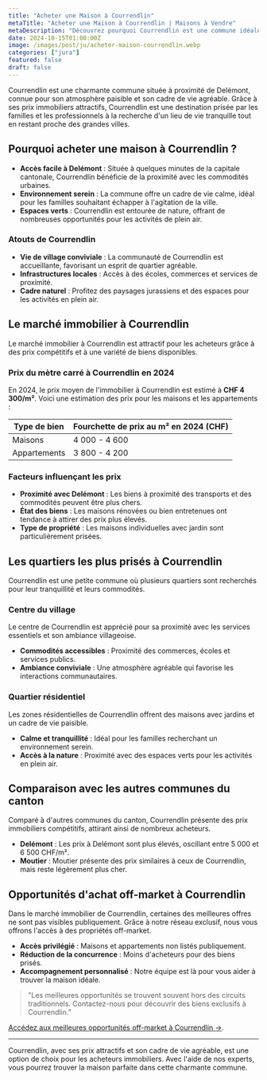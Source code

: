 ```yaml
---
title: "Acheter une Maison à Courrendlin"
metaTitle: "Acheter une Maison à Courrendlin | Maisons à Vendre"
metaDescription: "Découvrez pourquoi Courrendlin est une commune idéale pour acheter une maison. Explorez le marché immobilier local, les quartiers prisés et nos conseils pour réussir votre achat dans le canton du Jura."
date: 2024-10-15T01:00:00Z
image: /images/post/ju/acheter-maison-courrendlin.webp
categories: ["jura"]
featured: false
draft: false
---
```


Courrendlin est une charmante commune située à proximité de Delémont, connue pour son atmosphère paisible et son cadre de vie agréable. Grâce à ses prix immobiliers attractifs, Courrendlin est une destination prisée par les familles et les professionnels à la recherche d'un lieu de vie tranquille tout en restant proche des grandes villes.

## Pourquoi acheter une maison à Courrendlin ?

- **Accès facile à Delémont** : Située à quelques minutes de la capitale cantonale, Courrendlin bénéficie de la proximité avec les commodités urbaines.
- **Environnement serein** : La commune offre un cadre de vie calme, idéal pour les familles souhaitant échapper à l'agitation de la ville.
- **Espaces verts** : Courrendlin est entourée de nature, offrant de nombreuses opportunités pour les activités de plein air.

### Atouts de Courrendlin
- **Vie de village conviviale** : La communauté de Courrendlin est accueillante, favorisant un esprit de quartier agréable.
- **Infrastructures locales** : Accès à des écoles, commerces et services de proximité.
- **Cadre naturel** : Profitez des paysages jurassiens et des espaces pour les activités en plein air.

## Le marché immobilier à Courrendlin

Le marché immobilier à Courrendlin est attractif pour les acheteurs grâce à des prix compétitifs et à une variété de biens disponibles.

### Prix du mètre carré à Courrendlin en 2024

En 2024, le prix moyen de l'immobilier à Courrendlin est estimé à **CHF 4 300/m²**. Voici une estimation des prix pour les maisons et les appartements :

| Type de bien             | Fourchette de prix au m² en 2024 (CHF) |
|--------------------------|----------------------------------------|
| Maisons                  | 4 000 - 4 600                         |
| Appartements             | 3 800 - 4 200                         |

### Facteurs influençant les prix
- **Proximité avec Delémont** : Les biens à proximité des transports et des commodités peuvent être plus chers.
- **État des biens** : Les maisons rénovées ou bien entretenues ont tendance à attirer des prix plus élevés.
- **Type de propriété** : Les maisons individuelles avec jardin sont particulièrement prisées.

## Les quartiers les plus prisés à Courrendlin

Courrendlin est une petite commune où plusieurs quartiers sont recherchés pour leur tranquillité et leurs commodités.

### Centre du village

Le centre de Courrendlin est apprécié pour sa proximité avec les services essentiels et son ambiance villageoise.

- **Commodités accessibles** : Proximité des commerces, écoles et services publics.
- **Ambiance conviviale** : Une atmosphère agréable qui favorise les interactions communautaires.

### Quartier résidentiel

Les zones résidentielles de Courrendlin offrent des maisons avec jardins et un cadre de vie paisible.

- **Calme et tranquillité** : Idéal pour les familles recherchant un environnement serein.
- **Accès à la nature** : Proximité avec des espaces verts pour les activités en plein air.

## Comparaison avec les autres communes du canton

Comparé à d'autres communes du canton, Courrendlin présente des prix immobiliers compétitifs, attirant ainsi de nombreux acheteurs.

- **Delémont** : Les prix à Delémont sont plus élevés, oscillant entre 5 000 et 6 500 CHF/m².
- **Moutier** : Moutier présente des prix similaires à ceux de Courrendlin, mais reste légèrement plus cher.

## Opportunités d'achat off-market à Courrendlin

Dans le marché immobilier de Courrendlin, certaines des meilleures offres ne sont pas visibles publiquement. Grâce à notre réseau exclusif, nous vous offrons l'accès à des propriétés off-market.

- **Accès privilégié** : Maisons et appartements non listés publiquement.
- **Réduction de la concurrence** : Moins d'acheteurs pour des biens prisés.
- **Accompagnement personnalisé** : Notre équipe est là pour vous aider à trouver la maison idéale.

> "Les meilleures opportunités se trouvent souvent hors des circuits traditionnels. Contactez-nous pour découvrir des biens exclusifs à Courrendlin."

[Accédez aux meilleures opportunités off-market à Courrendlin ->](/contact).

---

Courrendlin, avec ses prix attractifs et son cadre de vie agréable, est une option de choix pour les acheteurs immobiliers. Avec l'aide de nos experts, vous pourrez trouver la maison parfaite dans cette charmante commune.
